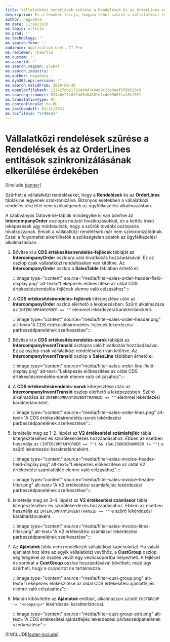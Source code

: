 ```yaml
---
title: Vállalatközi rendelések szűrése a Rendelések és az OrderLines entitások szinkronizálásának elkerülése érdekében
description: Ez a témakör leírja, hogyan lehet szűrni a vállalatközi rendeléseket, hogy a Rendelések és az OrderLines entitások ne legyenek szinkronizálva.
author: negudava
ms.date: 11/09/2020
ms.topic: article
ms.prod: ''
ms.technology: ''
ms.search.form: ''
audience: Application User, IT Pro
ms.reviewer: rhaertle
ms.custom: ''
ms.assetid: ''
ms.search.region: global
ms.search.industry: ''
ms.author: negudava
ms.dyn365.ops.version: ''
ms.search.validFrom: 2019-09-20
ms.openlocfilehash: 123427db61782490d348489c23e0eaf5f8b513c9
ms.sourcegitcommit: 074b6e212d19dd5d84881d1cdd096611a18c207f
ms.translationtype: HT
ms.contentlocale: hu-HU
ms.lasthandoff: 03/31/2021
ms.locfileid: "5748641"
---
```

# <a name="filter-intercompany-orders-to-avoid-syncing-orders-and-orderlines"></a>Vállalatközi rendelések szűrése a Rendelések és az OrderLines entitások szinkronizálásának elkerülése érdekében

[!include [banner](../../includes/banner.md)]

Szűrheti a vállalatközi rendeléseket, hogy a **Rendelések** és az **OrderLines** táblák ne legyenek szinkronizálva. Bizonyos esetekben a vállalatközi rendelés részletei nem szükségesek az ügyfélkezelési alkalmazásban.

A szabványos Dataverse-táblák mindegyike ki van bővítve az **IntercompanyOrder** oszlopra mutató hivatkozásokkal, és a kettős írású leképezések úgy módosulnak, hogy a szűrők további oszlopaira hivatkozzanak. Emiatt a vállalatközi rendelések már nem szinkronizálódnak. Ezzel a folyamattal elkerülhetők a szükségtelen adatok az ügyfélkezelési alkalmazásban.

1. Bővítse ki a **CDS értékesítésirendelés-fejlécek** tábláját az **IntercompanyOrder** oszlopra való hivatkozás hozzáadásával. Ez az oszlop csak vállalatközi rendeléseken van kitöltve. Az **IntercompanyOrder** oszlop a **SalesTable** táblában érhető el.

    :::image type="content" source="media/filter-sales-order-header-field-display.png" alt-text="Leképezés előkészítése az oldal CDS értékesítésirendelés-fejlécek elemre való célzásához":::

2. A **CDS értékesítésirendelés-fejlécek** kiterjesztése után az **IntercompanyOrder** oszlop elérhető a leképezésben. Szűrő alkalmazása az `INTERCOMPANYORDER == ""` elemmel lekérdezési karakterláncként.

    :::image type="content" source="media/filter-sales-order-header.png" alt-text="A CDS értékesítésirendelés-fejlécek lekérdezési párbeszédpanelének szerkesztése":::

3. Bővítse ki a **CDS értékesítésirendelés-sorok** tábláját az **IntercompanyInventTransId** oszlopra való hivatkozás hozzáadásával. Ez az oszlop csak vállalatközi rendeléseken van kitöltve. Az **IntercompanyInventTransId** oszlop a **SalesLine** táblában érhető el.

    :::image type="content" source="media/filter-sales-order-line-field-display.png" alt-text="Leképezés előkészítése az oldal CDS értékesítésirendelés-sorok elemre való célzásához":::

4. A **CDS értékesítésirendelés-sorok** kiterjesztése után az **IntercompanyInventTransId** oszlop elérhető a leképezésben. Szűrő alkalmazása az `INTERCOMPANYINVENTTRANSID == ""` elemmel lekérdezési karakterláncként.

    :::image type="content" source="media/filter-sales-order-lines.png" alt-text="A CDS értékesítésirendelés-sorok lekérdezési párbeszédpanelének szerkesztése":::

5. Ismételje meg az 1–2. lépést az **V2 értékesítési számlafejléc** tábla kiterjesztéséhez és szűrőlekérdezés hozzáadásához. Ebben az esetben használja az `(INTERCOMPANYORDER == "") && (SALESORDERNUMBER != "")` a szűrő lekérdezési karakterláncaként.

    :::image type="content" source="media/filter-sales-invoice-header-field-display.png" alt-text="Leképezés előkészítése az oldal V2 értékesítési számlafejléc elemre való célzásához":::

    :::image type="content" source="media/filter-sales-invoice-header-filter.png" alt-text="A V2 értékesítési számlafejléc lekérdezési párbeszédpanelének szerkesztése":::

6. Ismételje meg az 3–4. lépést az **V2 értékesítési számlasor** tábla kiterjesztéséhez és szűrőlekérdezés hozzáadásához. Ebben az esetben használja az `INTERCOMPANYINVENTTRANSID == ""` a szűrő lekérdezési karakterláncaként.

    :::image type="content" source="media/filter-sales-invoice-lines-filter.png" alt-text="A V2 értékesítési számlasor lekérdezési párbeszédpanelének szerkesztése":::

7. Az **Ajánlatok** tábla nem rendelkezik vállalatközi kapcsolattal. Ha valaki ajánlatot hoz létre az egyik vállalatközi vevőhöz, a **CustGroup** oszlop segítségével az összes vevőt egy vevőcsoportba helyezheti. A fejlécet és sorokat a **CustGroup** oszlop hozzáadásával bővítheti, majd úgy szűrheti, hogy a csoportot ne tartalmazza.

    :::image type="content" source="media/filter-cust-group.png" alt-text="Leképezés előkészítése az oldal CDS értékesítési ajánlatfejléc elemre való célzásához":::

8. Miután kibővítette az **Ajánlatok** entitást, alkalmazzon szűrőt `CUSTGROUP != "<company>"` lekérdezési karakterlánccal.

    :::image type="content" source="media/filter-cust-group-edit.png" alt-text="A CDS értékesítési ajánlatfejléc lekérdezési párbeszédpanelének szerkesztése":::


[!INCLUDE[footer-include](../../../../includes/footer-banner.md)]
